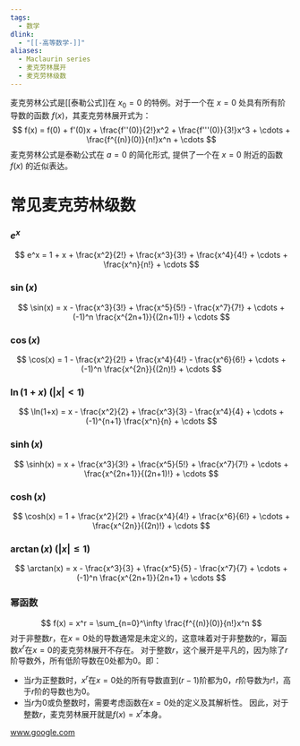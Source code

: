 ```yaml
---
tags:
  - 数学
dlink:
  - "[[-高等数学-]]"
aliases:
  - Maclaurin series
  - 麦克劳林展开
  - 麦克劳林级数
---
```

麦克劳林公式是[[泰勒公式]]在 $x_0 = 0$ 的特例。对于一个在 $x = 0$ 处具有所有阶导数的函数 $f(x)$，其麦克劳林展开式为：
$$
f(x) = f(0) + f'(0)x + \frac{f''(0)}{2!}x^2 + \frac{f'''(0)}{3!}x^3 + \cdots + \frac{f^{(n)}(0)}{n!}x^n + \cdots
$$
麦克劳林公式是泰勒公式在 $a = 0$ 的简化形式, 提供了一个在 $x = 0$ 附近的函数 $f(x)$ 的近似表达。


# 常见麦克劳林级数
### $e^x$
$$
e^x = 1 + x + \frac{x^2}{2!} + \frac{x^3}{3!} + \frac{x^4}{4!} + \cdots + \frac{x^n}{n!} + \cdots
$$
### $\sin(x)$
$$
\sin(x) = x - \frac{x^3}{3!} + \frac{x^5}{5!} - \frac{x^7}{7!} + \cdots + (-1)^n \frac{x^{2n+1}}{(2n+1)!} + \cdots
$$
### $\cos(x)$
$$
\cos(x) = 1 - \frac{x^2}{2!} + \frac{x^4}{4!} - \frac{x^6}{6!} + \cdots + (-1)^n \frac{x^{2n}}{(2n)!} + \cdots
$$
### $\ln(1+x)$ ($|x| < 1$)
$$
\ln(1+x) = x - \frac{x^2}{2} + \frac{x^3}{3} - \frac{x^4}{4} + \cdots + (-1)^{n+1} \frac{x^n}{n} + \cdots
$$
### $\sinh(x)$
$$
\sinh(x) = x + \frac{x^3}{3!} + \frac{x^5}{5!} + \frac{x^7}{7!} + \cdots + \frac{x^{2n+1}}{(2n+1)!} + \cdots
$$
### $\cosh(x)$
$$
\cosh(x) = 1 + \frac{x^2}{2!} + \frac{x^4}{4!} + \frac{x^6}{6!} + \cdots + \frac{x^{2n}}{(2n)!} + \cdots
$$
### $\arctan(x)$ ($|x| \leq 1$)
$$
\arctan(x) = x - \frac{x^3}{3} + \frac{x^5}{5} - \frac{x^7}{7} + \cdots + (-1)^n \frac{x^{2n+1}}{2n+1} + \cdots
$$

### 幂函数
$$ f(x) = x^r = \sum_{n=0}^\infty \frac{f^{(n)}(0)}{n!}x^n $$
对于非整数$r$，在$x=0$处的导数通常是未定义的，这意味着对于非整数的$r$，幂函数$x^r$在$x=0$的麦克劳林展开不存在。
对于整数$r$，这个展开是平凡的，因为除了$r$阶导数外，所有低阶导数在0处都为0。即：
- 当$r$为正整数时，$x^r$在$x=0$处的所有导数直到$(r-1)$阶都为0，$r$阶导数为$r!$，高于$r$阶的导数也为0。
- 当$r$为0或负整数时，需要考虑函数在$x=0$处的定义及其解析性。
因此，对于整数$r$，麦克劳林展开就是$f(x) = x^r$本身。

www.google.com